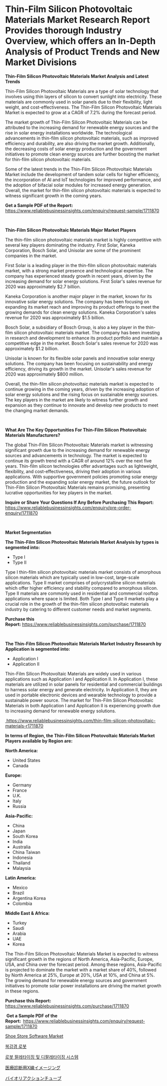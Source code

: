 <p><h1>Thin-Film Silicon Photovoltaic Materials Market Research Report Provides thorough Industry Overview, which offers an In-Depth Analysis of Product Trends and New Market Divisions</h1></p><p><strong>Thin-Film Silicon Photovoltaic Materials Market Analysis and Latest Trends</strong></p>
<p><p>Thin-Film Silicon Photovoltaic Materials are a type of solar technology that involves using thin layers of silicon to convert sunlight into electricity. These materials are commonly used in solar panels due to their flexibility, light weight, and cost-effectiveness. The Thin-Film Silicon Photovoltaic Materials Market is expected to grow at a CAGR of 7.2% during the forecast period.</p><p>The market growth of Thin-Film Silicon Photovoltaic Materials can be attributed to the increasing demand for renewable energy sources and the rise in solar energy installations worldwide. The technological advancements in thin-film silicon photovoltaic materials, such as improved efficiency and durability, are also driving the market growth. Additionally, the decreasing costs of solar energy production and the government initiatives to promote clean energy sources are further boosting the market for thin-film silicon photovoltaic materials.</p><p>Some of the latest trends in the Thin-Film Silicon Photovoltaic Materials Market include the development of tandem solar cells for higher efficiency, the incorporation of AI and IoT technologies for improved performance, and the adoption of bifacial solar modules for increased energy generation. Overall, the market for thin-film silicon photovoltaic materials is expected to witness significant growth in the coming years.</p></p>
<p><strong>Get a Sample PDF of the Report:&nbsp;</strong> <a href="https://www.reliablebusinessinsights.com/enquiry/request-sample/1711870">https://www.reliablebusinessinsights.com/enquiry/request-sample/1711870</a></p>
<p>&nbsp;</p>
<p><strong>Thin-Film Silicon Photovoltaic Materials Major Market Players</strong></p>
<p><p>The thin-film silicon photovoltaic materials market is highly competitive with several key players dominating the industry. First Solar, Kaneka Corporation, Bosch Solar, and Unisolar are some of the prominent companies in the market.</p><p>First Solar is a leading player in the thin-film silicon photovoltaic materials market, with a strong market presence and technological expertise. The company has experienced steady growth in recent years, driven by the increasing demand for solar energy solutions. First Solar's sales revenue for 2020 was approximately $2.7 billion.</p><p>Kaneka Corporation is another major player in the market, known for its innovative solar energy solutions. The company has been focusing on expanding its market reach and improving its product offerings to meet the growing demands for clean energy solutions. Kaneka Corporation's sales revenue for 2020 was approximately $1.5 billion.</p><p>Bosch Solar, a subsidiary of Bosch Group, is also a key player in the thin-film silicon photovoltaic materials market. The company has been investing in research and development to enhance its product portfolio and maintain a competitive edge in the market. Bosch Solar's sales revenue for 2020 was approximately $1.2 billion.</p><p>Unisolar is known for its flexible solar panels and innovative solar energy solutions. The company has been focusing on sustainability and energy efficiency, driving its growth in the market. Unisolar's sales revenue for 2020 was approximately $800 million.</p><p>Overall, the thin-film silicon photovoltaic materials market is expected to continue growing in the coming years, driven by the increasing adoption of solar energy solutions and the rising focus on sustainable energy sources. The key players in the market are likely to witness further growth and expansion as they continue to innovate and develop new products to meet the changing market demands.</p></p>
<p>&nbsp;</p>
<p><strong>What Are The Key Opportunities For Thin-Film Silicon Photovoltaic Materials Manufacturers?</strong></p>
<p><p>The global Thin-Film Silicon Photovoltaic Materials market is witnessing significant growth due to the increasing demand for renewable energy sources and advancements in technology. The market is expected to continue its growth trend with a CAGR of around 12% over the next five years. Thin-film silicon technologies offer advantages such as lightweight, flexibility, and cost-effectiveness, driving their adoption in various applications. With supportive government policies promoting solar energy production and the expanding solar energy market, the future outlook for Thin-Film Silicon Photovoltaic Materials remains promising, presenting lucrative opportunities for key players in the market.</p></p>
<p><strong>Inquire or Share Your Questions If Any Before Purchasing This Report:</strong> <a href="https://www.reliablebusinessinsights.com/enquiry/pre-order-enquiry/1711870">https://www.reliablebusinessinsights.com/enquiry/pre-order-enquiry/1711870</a></p>
<p>&nbsp;</p>
<p><strong>Market Segmentation</strong></p>
<p><strong>The Thin-Film Silicon Photovoltaic Materials Market Analysis by types is segmented into:</strong></p>
<p><ul><li>Type I</li><li>Type II</li></ul></p>
<p><p>Type I thin-film silicon photovoltaic materials market consists of amorphous silicon materials which are typically used in low-cost, large-scale applications. Type II market comprises of polycrystalline silicon materials which offer higher efficiency and stability compared to amorphous silicon. Type II materials are commonly used in residential and commercial rooftop applications where space is limited. Both Type I and Type II markets play a crucial role in the growth of the thin-film silicon photovoltaic materials industry by catering to different customer needs and market segments.</p></p>
<p><strong>Purchase this Report:&nbsp;</strong><a href="https://www.reliablebusinessinsights.com/purchase/1711870">https://www.reliablebusinessinsights.com/purchase/1711870</a></p>
<p>&nbsp;</p>
<p><strong>The Thin-Film Silicon Photovoltaic Materials Market Industry Research by Application is segmented into:</strong></p>
<p><ul><li>Application I</li><li>Application II</li></ul></p>
<p><p>Thin-Film Silicon Photovoltaic Materials are widely used in various applications such as Application I and Application II. In Application I, these materials are utilized in solar panels for residential and commercial buildings to harness solar energy and generate electricity. In Application II, they are used in portable electronic devices and wearable technology to provide a sustainable power source. The market for Thin-Film Silicon Photovoltaic Materials in both Application I and Application II is experiencing growth due to increasing demand for renewable energy solutions.</p></p>
<p><a href="https://www.reliablebusinessinsights.com/thin-film-silicon-photovoltaic-materials-r1711870">&nbsp;https://www.reliablebusinessinsights.com/thin-film-silicon-photovoltaic-materials-r1711870</a></p>
<p><strong>In terms of Region, the Thin-Film Silicon Photovoltaic Materials Market Players available by Region are:</strong></p>
<p>
    <p> <strong> North America: </strong>
        <ul>
            <li>United States</li>
            <li>Canada</li>
        </ul>
        </p> 
    <p> <strong> Europe: </strong>
        <ul>
            <li>Germany</li>
            <li>France</li>
            <li>U.K.</li>
            <li>Italy</li>
            <li>Russia</li>
        </ul>
        </p> 
    <p> <strong> Asia-Pacific: </strong>
        <ul>
            <li>China</li>
            <li>Japan</li>
            <li>South Korea</li>
            <li>India</li>
            <li>Australia</li>
            <li>China Taiwan</li>
            <li>Indonesia</li>
            <li>Thailand</li>
            <li>Malaysia</li>
        </ul>
        </p> 
    <p> <strong> Latin America: </strong>
        <ul>
            <li>Mexico</li>
            <li>Brazil</li>
            <li>Argentina Korea</li>
            <li>Colombia</li>
        </ul>
        </p> 
    <p> <strong> Middle East & Africa: </strong>
        <ul>
            <li>Turkey</li>
            <li>Saudi</li>
            <li>Arabia</li>
            <li>UAE</li>
            <li>Korea</li>
        </ul>
    </p>
    </p>
<p><p>The Thin-Film Silicon Photovoltaic Materials Market is expected to witness significant growth in the regions of North America, Asia-Pacific, Europe, USA, and China over the forecast period. Among these regions, Asia-Pacific is projected to dominate the market with a market share of 40%, followed by North America at 25%, Europe at 20%, USA at 10%, and China at 5%. The growing demand for renewable energy sources and government initiatives to promote solar power installations are driving the market growth in these regions.</p></p>
<p><strong>Purchase this Report: </strong><a href="https://www.reliablebusinessinsights.com/purchase/1711870">https://www.reliablebusinessinsights.com/purchase/1711870</a></p>
<p>&nbsp;<strong>Get a Sample PDF of the Report:&nbsp;&nbsp;</strong><a href="https://www.reliablebusinessinsights.com/enquiry/request-sample/1711870">https://www.reliablebusinessinsights.com/enquiry/request-sample/1711870</a></p>
<p><strong></strong></p>
<p><p><a href="https://github.com/indrystar/Market-Research-Report-List-3/blob/main/shoe-store-software-market.md">Shoe Store Software Market</a></p><p><a href="https://github.com/fatmarawatan39/Market-Research-Report-List-1/blob/main/3888754107275.md">복강경 로봇</a></p><p><a href="https://github.com/johneahan44556754/Market-Research-Report-List-1/blob/main/9219079110464.md">로봇 팔레타이징 및 디팔레타이징 시스템</a></p><p><a href="https://medium.com/@alexsania91/%E5%8C%BB%E7%99%82%E8%A8%BA%E6%96%AD%E7%94%A8x%E7%B7%9A%E7%94%BB%E5%83%8F%E3%81%AE%E5%B8%82%E5%A0%B4%E8%A6%8F%E6%A8%A1%E3%81%A8%E5%B8%82%E5%A0%B4%E5%8B%95%E5%90%91-%E5%AE%8C%E5%85%A8%E3%81%AA%E6%A5%AD%E7%95%8C%E6%A6%82%E8%A6%81-2024%E5%B9%B4%E3%81%8B%E3%82%892031%E5%B9%B4%E3%81%BE%E3%81%A7-48bbc9d1df0c">医療診断用X線イメージング</a></p><p><a href="https://github.com/klon646/Market-Research-Report-List-1/blob/main/4624584127044.md">バイオリアクションチューブ</a></p></p>